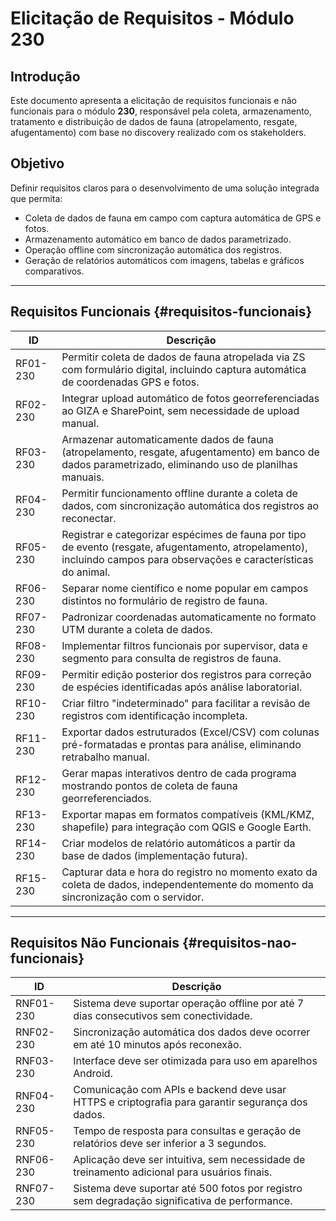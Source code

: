# Elicitação de Requisitos - Módulo 230

## Introdução

Este documento apresenta a elicitação de requisitos funcionais e não funcionais para o módulo **230**, responsável pela coleta, armazenamento, tratamento e distribuição de dados de fauna (atropelamento, resgate, afugentamento) com base no discovery realizado com os stakeholders.

## Objetivo

Definir requisitos claros para o desenvolvimento de uma solução integrada que permita:

- Coleta de dados de fauna em campo com captura automática de GPS e fotos.
- Armazenamento automático em banco de dados parametrizado.
- Operação offline com sincronização automática dos registros.
- Geração de relatórios automáticos com imagens, tabelas e gráficos comparativos.

---

## Requisitos Funcionais {#requisitos-funcionais}

| **ID**   | **Descrição**                                                                                                                                                         |
| -------- | --------------------------------------------------------------------------------------------------------------------------------------------------------------------- |
| RF01-230 | Permitir coleta de dados de fauna atropelada via ZS com formulário digital, incluindo captura automática de coordenadas GPS e fotos.                                  |
| RF02-230 | Integrar upload automático de fotos georreferenciadas ao GIZA e SharePoint, sem necessidade de upload manual.                                                         |
| RF03-230 | Armazenar automaticamente dados de fauna (atropelamento, resgate, afugentamento) em banco de dados parametrizado, eliminando uso de planilhas manuais.                |
| RF04-230 | Permitir funcionamento offline durante a coleta de dados, com sincronização automática dos registros ao reconectar.                                                   |
| RF05-230 | Registrar e categorizar espécimes de fauna por tipo de evento (resgate, afugentamento, atropelamento), incluindo campos para observações e características do animal. |
| RF06-230 | Separar nome científico e nome popular em campos distintos no formulário de registro de fauna.                                                                        |
| RF07-230 | Padronizar coordenadas automaticamente no formato UTM durante a coleta de dados.                                                                                      |
| RF08-230 | Implementar filtros funcionais por supervisor, data e segmento para consulta de registros de fauna.                                                                   |
| RF09-230 | Permitir edição posterior dos registros para correção de espécies identificadas após análise laboratorial.                                                            |
| RF10-230 | Criar filtro "indeterminado" para facilitar a revisão de registros com identificação incompleta.                                                                      |
| RF11-230 | Exportar dados estruturados (Excel/CSV) com colunas pré-formatadas e prontas para análise, eliminando retrabalho manual.                                              |
| RF12-230 | Gerar mapas interativos dentro de cada programa mostrando pontos de coleta de fauna georreferenciados.                                                                |
| RF13-230 | Exportar mapas em formatos compatíveis (KML/KMZ, shapefile) para integração com QGIS e Google Earth.                                                                  |
| RF14-230 | Criar modelos de relatório automáticos a partir da base de dados (implementação futura).                                                                              |
| RF15-230 | Capturar data e hora do registro no momento exato da coleta de dados, independentemente do momento da sincronização com o servidor.                                   |

---

## Requisitos Não Funcionais {#requisitos-nao-funcionais}

| **ID**    | **Descrição**                                                                                    |
| --------- | ------------------------------------------------------------------------------------------------ |
| RNF01-230 | Sistema deve suportar operação offline por até 7 dias consecutivos sem conectividade.            |
| RNF02-230 | Sincronização automática dos dados deve ocorrer em até 10 minutos após reconexão.                |
| RNF03-230 | Interface deve ser otimizada para uso em aparelhos Android.                                      |
| RNF04-230 | Comunicação com APIs e backend deve usar HTTPS e criptografia para garantir segurança dos dados. |
| RNF05-230 | Tempo de resposta para consultas e geração de relatórios deve ser inferior a 3 segundos.         |
| RNF06-230 | Aplicação deve ser intuitiva, sem necessidade de treinamento adicional para usuários finais.     |
| RNF07-230 | Sistema deve suportar até 500 fotos por registro sem degradação significativa de performance.    |
